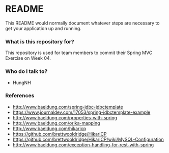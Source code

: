 # README #

This README would normally document whatever steps are necessary to get your application up and running.

### What is this repository for? ###

This repository is used for team members to commit their Spring MVC Exercise on Week 04.

### Who do I talk to? ###

* HungNH

### References ###

* http://www.baeldung.com/spring-jdbc-jdbctemplate
* https://www.journaldev.com/17053/spring-jdbctemplate-example
* http://www.baeldung.com/properties-with-spring
* http://www.baeldung.com/orika-mapping
* http://www.baeldung.com/hikaricp
* https://github.com/brettwooldridge/HikariCP
* https://github.com/brettwooldridge/HikariCP/wiki/MySQL-Configuration
* http://www.baeldung.com/exception-handling-for-rest-with-spring